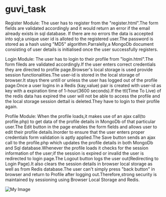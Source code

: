 # guvi_task

Register Module:
The user has to register from the "register.html".The form fields are validated accordingly and it would return an error if the email already exists in sql database.
If there are no errors the data is accepted into sql;a unique user id is alloted to the registered user.The password is stored as a hash using "MD5" algorithm.Parralelly,a 
MongoDb document consisting of user details is initialised once the user successfully registers.

Login Module:
The user has to login to their profile from "login.html".The form fileds are validated accordingly.If the user enters correct credentials they are directed to profile 
page.Browser's local storage is used provide session functionalities.The user-id is stored in the local storage of browser.It stays there untill or unless the user has 
logged out of the profile page.Once a user logins in a Redis (kay,value) pair is created with user-id as key with a expiration time of 1-hour(3600 seconds).If the 
ttl(Time To Live) of the redis data has expired the user will not be able to access the profile and the local storage session dettail is deleted.They have to login
to their profile again.

Profile Module:
When the profile loads,it makes use of an ajax call(to profile.php) to get data of the profile details in MongoDb of that particular user.The Edit button in the page 
enables the form fields and allows user to edit their profile details.Inorder to ensure that the user enters proper credentials form validation is aptly applied.The Save
button sends an ajax call to the profile.php which updates the profile details in both MongoDb and Sql database.Whenever the profile loads it checks for the session 
information of the user;if the session is expired or invalid the user is redirected to login page.The Logout button logs the user out(Redirecting to Login Page).It also 
clears the session details in browser local storage as well as from Redis database.The user can't simply press "back button" in browser and return to Profile after
logging out.Therefore,strong security is maintained by sessioning using Browser Local Storage and Redis.

![My Image](guvi_task/assets/outputs/register.png)
